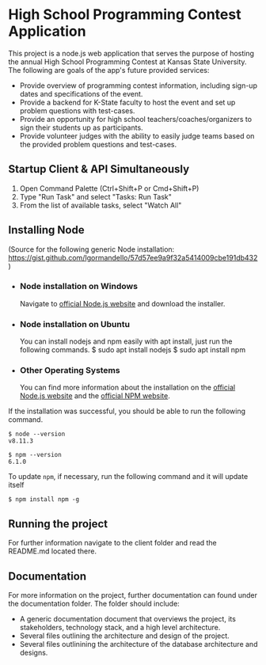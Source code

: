 # High School Programming Contest Application
This project is a node.js web application that serves the purpose of hosting the annual High School Programming Contest at Kansas State University.
The following are goals of the app's future provided services:
- Provide overview of programming contest information, including sign-up dates and specifications of the event.
- Provide a backend for K-State faculty to host the event and set up problem questions with test-cases.
- Provide an opportunity for high school teachers/coaches/organizers to sign their students up as participants.
- Provide volunteer judges with the ability to easily judge teams based on the provided problem questions and test-cases.

## Startup Client & API Simultaneously
1. Open Command Palette (Ctrl+Shift+P or Cmd+Shift+P)
2. Type "Run Task" and select "Tasks: Run Task"
3. From the list of available tasks, select "Watch All"

## Installing Node
(Source for the following generic Node installation: https://gist.github.com/Igormandello/57d57ee9a9f32a5414009cbe191db432)
- ### Node installation on Windows
  Navigate to [official Node.js website](https://nodejs.org/) and download the installer.

- ### Node installation on Ubuntu
  You can install nodejs and npm easily with apt install, just run the following commands.
      $ sudo apt install nodejs
      $ sudo apt install npm
- ### Other Operating Systems
  You can find more information about the installation on the [official Node.js website](https://nodejs.org/) and the [official NPM website](https://npmjs.org/).

If the installation was successful, you should be able to run the following command.

    $ node --version
    v8.11.3

    $ npm --version
    6.1.0

To update `npm`, if necessary, run the following command and it will update itself

    $ npm install npm -g

## Running the project

For further information navigate to the client folder and read the README.md located there.

## Documentation

For more information on the project, further documentation can found under the documentation folder. The folder should include:
- A generic documentation document that overviews the project, its stakeholders, technology stack, and a high level architecture.
- Several files outlining the architecture and design of the project.
- Several files outlinining the architecture of the database architecture and designs.
